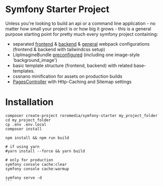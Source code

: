 # Symfony Starter Project

Unless you're looking to build an api or a command line application - no matter how small your project is or how big it grows - 
this is a general purpose starting point for pretty much every symfony project containing: 

- separated [frontend](assets/frontend/webpack.config.js) & [backend](assets/backend/webpack.config.js) & [general](webpack.config.js) webpack configurations (frontend & backend with tailwindcss setup)
- LiipImagineBundle [preconfigured](config/packages/liip_imagine.yaml) (including one image-style 'background_image')
- basic template structure (frontend, backend) with related base-templates.
- cssnano minification for assets on production builds
- [PagesController](src/Controller/Frontend/PagesController.php) with Http-Caching and Sitemap settings

# Installation

````shell
composer create-project roromedia/symfony-starter my_project_folder
cd my_project_folder 
cp .env .env.local
composer install

npm install && npm run build

# if using yarn 
#yarn install --force && yarn build

# only for production 
symfony console cache:clear
symfony console cache:warmup

symfony serve -d
```
